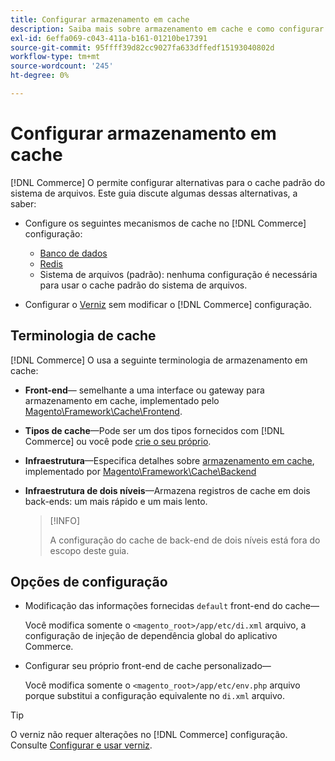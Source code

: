 ```yaml
---
title: Configurar armazenamento em cache
description: Saiba mais sobre armazenamento em cache e como configurar mecanismos de cache para o aplicativo Adobe Commerce e Magento Open Source.
exl-id: 6effa069-c043-411a-b161-01210be17391
source-git-commit: 95ffff39d82cc9027fa633dffedf15193040802d
workflow-type: tm+mt
source-wordcount: '245'
ht-degree: 0%

---
```


# Configurar armazenamento em cache

[!DNL Commerce] O permite configurar alternativas para o cache padrão do sistema de arquivos. Este guia discute algumas dessas alternativas, a saber:

- Configure os seguintes mecanismos de cache no [!DNL Commerce] configuração:

   - [Banco de dados](https://developer.adobe.com/commerce/php/development/cache/partial/database-caching/)
   - [Redis](config-redis.md)
   - Sistema de arquivos (padrão): nenhuma configuração é necessária para usar o cache padrão do sistema de arquivos.

- Configurar o [Verniz](config-varnish.md) sem modificar o [!DNL Commerce] configuração.

## Terminologia de cache

[!DNL Commerce] O usa a seguinte terminologia de armazenamento em cache:

- **Front-end**— semelhante a uma interface ou gateway para armazenamento em cache, implementado pelo [Magento\Framework\Cache\Frontend](https://github.com/magento/magento2/tree/2.4/lib/internal/Magento/Framework/Cache/Frontend).
- **Tipos de cache**—Pode ser um dos tipos fornecidos com [!DNL Commerce] ou você pode [crie o seu próprio](https://developer.adobe.com/commerce/php/development/cache/partial/cache-type/).
- **Infraestrutura**—Especifica detalhes sobre [armazenamento em cache](https://framework.zend.com/manual/1.12/en/zend.cache.backends.html), implementado por [Magento\Framework\Cache\Backend](https://github.com/magento/magento2/tree/2.4/lib/internal/Magento/Framework/Cache/Backend)
- **Infraestrutura de dois níveis**—Armazena registros de cache em dois back-ends: um mais rápido e um mais lento.

   >[!INFO]
   >
   >A configuração do cache de back-end de dois níveis está fora do escopo deste guia.

## Opções de configuração

- Modificação das informações fornecidas `default` front-end do cache—

   Você modifica somente o `<magento_root>/app/etc/di.xml` arquivo, a configuração de injeção de dependência global do aplicativo Commerce.

- Configurar seu próprio front-end de cache personalizado—

   Você modifica somente o `<magento_root>/app/etc/env.php` arquivo porque substitui a configuração equivalente no `di.xml` arquivo.

>[!TIP]
>
>O verniz não requer alterações no [!DNL Commerce] configuração. Consulte [Configurar e usar verniz](config-varnish.md).
